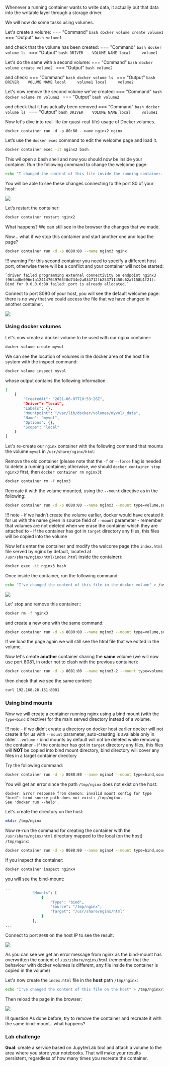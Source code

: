 Whenever a running container wants to write data, it actually put that data into the writable layer through a storage driver.

We will now do some tasks using volumes. 

Let's create a volume:
=== "Command"
    ```bash
    docker volume create volume1
    ```
=== "Output"
    ```bash
    volume1
    ```

and check that the volume has been created:
=== "Command"
    ```bash
    docker volume ls
    ```
=== "Output"
    ```bash
    DRIVER    VOLUME NAME
    local     volume1
    ```

Let's do the same with a second volume:
=== "Command"
    ```bash
    docker volume create volume2
    ```
=== "Output"
    ```bash
    volume2
    ```

and check:
=== "Command"
    ```bash
    docker volume ls
    ```
=== "Output"
    ```bash
    DRIVER    VOLUME NAME
    local     volume1
    local     volume2
    ```

Let's now remove the second volume we've created:
=== "Command"
    ```bash
    docker volume rm volume2
    ```
=== "Output"
    ```bash
    volume2
    ```

and check that it has actually been removed
=== "Command"
    ```bash
    docker volume ls
    ```
=== "Output"
    ```bash
    DRIVER    VOLUME NAME
    local     volume1
    ```

Now let's dive into real-life (or quasi-real-life) usage of Docker volumes.

`docker container run -d -p 80:80 --name nginx2 nginx`

Let’s use the `docker exec` command to edit the welcome page and load it.

```bash
docker container exec -it nginx2 bash
```
This wil open a bash shell and now you should now be inside your container. Run the following command to change the welcome page:

```bash
echo "I changed the content of this file inside the running container..." > /usr/share/nginx/html/index.html
```

You will be able to see these changes connecting to the port 80 of your host:

![](images/nginx_modified.png)

Let’s restart the container:
```bash
docker container restart nginx2
```

What happens? We can still see in the browser the changes that we made. 

Now... what if we stop this container and start another one and load the page?

```bash
docker container run -d -p 8080:80 --name nginx3 nginx
```
!!! warning
    For this second container you need to specify a different host port, otherwise there will be a conflict and your container will not be started:
 
    `driver failed programming external connectivity on endpoint nginx3 (96fad8e096e1a124147049765f0d734e2a034712fb253711450c62a7158b1f21): Bind for 0.0.0.0:80 failed: port is already allocated.`


Connect to port 8080 of your host, you will see the default welcome page: there is no way that we could access the file that we have changed in another container.

![](images/nginx_default.png)

### Using docker volumes

Let's now create a docker volume to be used with our nginx container:

```bash
docker volume create myvol
```

We can see the location of volumes in the docker area of the host file system with the inspect command:

```bash
docker volume inspect myvol
```

whose output contains the following information:
```bash
[
    {
        "CreatedAt": "2021-06-07T10:53:26Z",
        "Driver": "local",
        "Labels": {},
        "Mountpoint": "/var/lib/docker/volumes/myvol/_data",
        "Name": "myvol",
        "Options": {},
        "Scope": "local"
    }
]
```

Let's re-create our `nginx` container with the following command that mounts the volume `myvol` in `/usr/share/nginx/html`:

Remove the old container (please note that the `-f` or `--force` flag is needed to delete a running container; otherwise, we should `docker container stop nginx3` first, then `docker container rm nginx3`):
```bash
docker container rm -f nginx3
```

Recreate it with the volume mounted, using the `--mount` directive as in the following:
```bash
docker container run -d -p 8080:80 --name nginx3 --mount type=volume,source=myvol,destination=/usr/share/nginx/html nginx
```

!!! note
    - if we hadn’t create the volume earlier, docker would have created it for us with the name given in source field of `--mount` parameter
    - remember that volumes are not deleted when we erase the container which they are attached to
    - if the container has got in `target` directory any files, this files will be copied into the volume

Now let's enter the container and modify the welcome page (the `index.html` file served by nginx by default, located at `/usr/share/nginx/html/index.html` inside the container):

```bash
docker exec -it nginx3 bash
```

Once inside the container, run the following command:

```bash
echo "I've changed the content of this file in the docker volume" > /usr/share/nginx/html/index.html
```

![](images/nginx_volume.png)

Let' stop and remove this container::

```bash
docker rm -f nginx3
```
and create a new one with the same command:
```bash
docker container run -d -p 8080:80 --name nginx3 --mount type=volume,source=myvol,destination=/usr/share/nginx/html nginx
```

If we load the page again we will still see the html file that we edited in the volume.

Now let's create __another__ container sharing the __same__ volume (we will now use port 8081, in order not to clash with the previous container): 
```bash
docker container run -d -p 8081:80 --name nginx3-2 --mount type=volume,source=myvol,destination=/usr/share/nginx/html nginx
```
then check that we see the same content:
```bash
curl 192.168.28.151:8081
```

### Using bind mounts

Now we will create a container running nginx using a bind mount (with the `type=bind` directive) for the main served directory instead of a volume. 

!!! note
    - if we didn’t create a directory on docker host earlier docker will not create it for us with `--mount` parameter, auto-creating is available only in older `--volume`
    - bind mounts by default will not be deleted while removing the container
    - if the container has got in `target` directory any files, this files will **NOT** be copied into bind mount directory, bind directory will cover any files in a target container directory

Try the following command:

```bash
docker container run -d -p 8088:80 --name nginx4 --mount type=bind,source=/tmp/nginx,destination=/usr/share/nginx/html nginx
```

You will get an error since the path `/tmp/nginx` does not exist on the host:
```
docker: Error response from daemon: invalid mount config for type "bind": bind source path does not exist: /tmp/nginx.
See 'docker run --help'.
```

Let's create the directory on the host:

```bash
mkdir /tmp/nginx
```

Now re-run the command for creating the container with the `/usr/share/nginx/html` directory mapped to the local (on the host) `/tmp/nginx`:

```bash
docker container run -d -p 8088:80 --name nginx4 --mount type=bind,source=/tmp/nginx,destination=/usr/share/nginx/html nginx
```

If you inspect the container:

```bash
docker container inspect nginx4
```

you will see the bind-mount:
```bash
...
            "Mounts": [
                {
                    "Type": "bind",
                    "Source": "/tmp/nginx",
                    "Target": "/usr/share/nginx/html"
                }
            ],
...
```

Connect to port `8088` on the host IP to see the result:

![](images/nginx_volume_2.png)

As you can see we get an error message from nginx as the bind-mount has overwritten the content of `/usr/share/nginx/html` (remember that the behaviour with docker volumes is different, any file inside the container is copied in the volume)

Let's now create the `index.html` file in the __host__ path `/tmp/nginx`:

```bash
echo "I've changed the content of this file on the host" > /tmp/nginx/index.html
```

Then reload the page in the browser:

![](images/nginx_volume_3.png) 

!!! question
    As done before, try to remove the container and recreate it with the same bind-mount...what happens?

### Lab challenge

__Goal__: create a service based on JupyterLab tool and attach a volume to the area where you store your notebooks. That will make your results persistent, regardless of how many times you recreate the container. 
